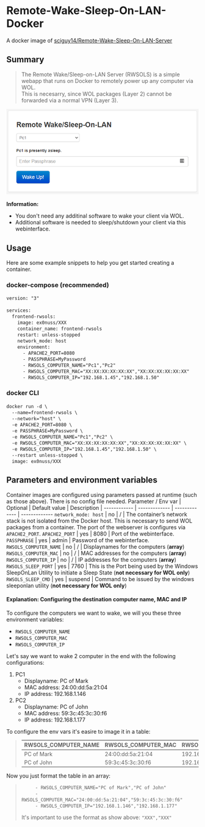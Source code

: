 # Remote-Wake-Sleep-On-LAN-Docker
A docker image of [sciguy14/Remote-Wake-Sleep-On-LAN-Server](https://github.com/sciguy14/Remote-Wake-Sleep-On-LAN-Server)

## Summary

> The Remote Wake/Sleep-on-LAN Server (RWSOLS) is a simple webapp that runs on Docker to remotely power up any computer via WOL. </br> This is necesarry, since WOL packages (Layer&nbsp;2) cannot be forwarded via a normal VPN (Layer&nbsp;3).

![preview img](IMG_webinterface_preview.png)

**Information:**
- You don't need any additinal software to wake your client via WOL.
- Additional software is needed to sleep/shutdown your client via this webinterface.

## Usage
Here are some example snippets to help you get started creating a container.

### docker-compose (recommended)
```
version: "3"

services:
  frontend-rwsols:
    image: ex0nuss/XXX
    container_name: frontend-rwsols
    restart: unless-stopped
    network_mode: host
    environment:
      - APACHE2_PORT=8080
      - PASSPHRASE=MyPassword
      - RWSOLS_COMPUTER_NAME="Pc1","Pc2"
      - RWSOLS_COMPUTER_MAC="XX:XX:XX:XX:XX:XX","XX:XX:XX:XX:XX:XX"
      - RWSOLS_COMPUTER_IP="192.168.1.45","192.168.1.50"
```

### docker CLI
``` 
docker run -d \
  --name=frontend-rwsols \
  --network="host" \
  -e APACHE2_PORT=8080 \
  -e PASSPHRASE=MyPassword \
  -e RWSOLS_COMPUTER_NAME="Pc1","Pc2" \
  -e RWSOLS_COMPUTER_MAC="XX:XX:XX:XX:XX:XX","XX:XX:XX:XX:XX:XX" \
  -e RWSOLS_COMPUTER_IP="192.168.1.45","192.168.1.50" \
  --restart unless-stopped \
  image: ex0nuss/XXX
```

## Parameters and environment variables
Container images are configured using parameters passed at runtime (such as those above). There is no config file needed.
Parameter / Env var | Optional | Default value | Description | 
------------ | ------------- | ------------- | -------------
`network_mode: host` | no | / | The container’s network stack is not isolated from the Docker host. This is necessary to send WOL packages from a container. The port of the webserver is configures via `APACHE2_PORT`.
`APACHE2_PORT` | yes | 8080 | Port of the webinterface.
`PASSPHRASE` | yes | admin | Password of the webinterface.
`RWSOLS_COMPUTER_NAME` | no | / | Displaynames for the computers (**array**)
`RWSOLS_COMPUTER_MAC` | no | / | MAC addresses for the computers (**array**)
`RWSOLS_COMPUTER_IP` | no | / | IP addresses for the computers (**array**)
`RWSOLS_SLEEP_PORT` | yes | 7760 | This is the Port being used by the Windows SleepOnLan Utility to initiate a Sleep State (**not necessary for WOL only**)
`RWSOLS_SLEEP_CMD` | yes | suspend | Command to be issued by the windows sleeponlan utility (**not necessary for WOL only**)

#### Explanation: Configuring the destination computer name, MAC and IP
To configure the computers we want to wake, we will you these three environment variables:
- `RWSOLS_COMPUTER_NAME`
- `RWSOLS_COMPUTER_MAC`
- `RWSOLS_COMPUTER_IP`

Let's say we want to wake 2 computer in the end with the following configurations:
1. PC1
   - Displayname: PC of Mark
   - MAC address: 24:00:dd:5a:21:04
   - IP address: 192.168.1.146
2. PC2
   - Displayname: PC of John
   - MAC address: 59:3c:45:3c:30:f6
   - IP address: 192.168.1.177

To configure the env vars it's easire to image it in a table:
>RWSOLS_COMPUTER_NAME | RWSOLS_COMPUTER_MAC | RWSOLS_COMPUTER_IP
>------------ | ------------- | -------------
>PC of Mark | 24:00:dd:5a:21:04 | 192.168.1.146
>PC of John | 59:3c:45:3c:30:f6 | 192.168.1.177

Now you just format the table in an array:
>```
>      - RWSOLS_COMPUTER_NAME="PC of Mark","PC of John"
>      - RWSOLS_COMPUTER_MAC="24:00:dd:5a:21:04","59:3c:45:3c:30:f6"
>      - RWSOLS_COMPUTER_IP="192.168.1.146","192.168.1.177"
>```
>It's important to use the format as show above: `"XXX","XXX"`
